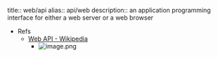 title:: web/api
alias:: api/web
description::  an application programming interface for either a web server or a web browser

- Refs
  - [Web API - Wikipedia](https://en.wikipedia.org/wiki/Web_API)
    - ![image.png](../assets/wiki/image_1668337528771_0.png)
